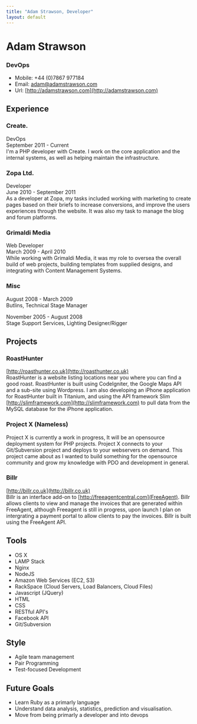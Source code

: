 ```yaml
---
title: "Adam Strawson, Developer"
layout: default
---
```


# Adam Strawson
### DevOps

* Mobile: +44 (0)7867 977184
* Email: adam@adamstrawson.com
* Url: [http://adamstrawson.com](http://adamstrawson.com)

## Experience

### Create.
DevOps  
September 2011 - Current  
I'm a PHP developer with Create. I work on the core application and the internal systems, as well as helping maintain the infrastructure.

### Zopa Ltd.
Developer  
June 2010 - September 2011  
As a developer at Zopa, my tasks included working with marketing to create pages based on their briefs to increase conversions, and improve the users experiences 
through the website. It was also my task to manage the blog and forum platforms.

### Grimaldi Media
Web Developer  
March 2009 - April 2010  
While working with Grimaldi Media, it was my role to oversea the overall build of web projects, building templates from supplied designs, and integrating with Content Management 
Systems.

### Misc
August 2008 - March 2009  
Butlins, Technical Stage Manager

November 2005 - August 2008  
Stage Support Services, Lighting Designer/Rigger

## Projects

### RoastHunter
[http://roasthunter.co.uk](http://roasthunter.co.uk)  
RoastHunter is a website listing locations near you where you can find a good roast. RoastHunter is built using CodeIgniter, the Google Maps API and a sub-site using Wordpress. I am also developing an iPhone application for RoastHunter built in Titanium, and using the API framework Slim [http://slimframework.com](http://slimframework.com) to pull data from the MySQL database for the iPhone application.

### Project X (Nameless)
Project X is currently a work in progress, It will be an opensource deployment system for PHP projects. Project X connects to your Git/Subversion project and deploys to your webservers on demand. This project came about as I wanted to build something for the opensource community and grow my knowledge with PDO and development in general.

### Billr
[http://billr.co.uk](http://billr.co.uk)  
Billr is an interface add-on to [http://freeagentcentral.com](FreeAgent). Billr allows clients to view and manage the invoices that are generated within FreeAgent, although Freeagent is still in progress, upon launch I plan on intergrating a payment portal to allow clients to pay the invoices. Billr is built using the FreeAgent API.

## Tools
* OS X
* LAMP Stack
* Nginx
* NodeJS
* Amazon Web Services (EC2, S3)
* RackSpace (Cloud Servers, Load Balancers, Cloud Files)
* Javascript (JQuery)
* HTML
* CSS
* RESTful API's
* Facebook API
* Git/Subversion

## Style
* Agile team management
* Pair Programming
* Test-focused Development

## Future Goals
* Learn Ruby as a primarly language
* Understand data analysis, statistics, prediction and visualisation.
* Move from being primarly a developer and into devops